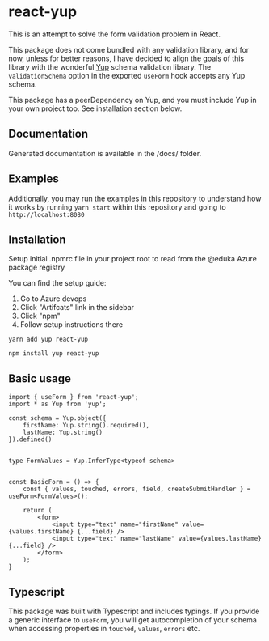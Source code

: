 # react-yup

This is an attempt to solve the form validation problem in React.

This package does not come bundled with any validation library, and for now, unless for better reasons, I have decided to align the goals of this library with the wonderful [Yup](https://github.com/jquense/yup) schema validation library. The `validationSchema` option in the exported `useForm` hook accepts any Yup schema.

This package has a peerDependency on Yup, and you must include Yup in your own project too. See installation section below.


## Documentation

Generated documentation is available in the /docs/ folder.


## Examples

Additionally, you may run the examples in this repository to understand how it works by running `yarn start` within this repository and going to `http://localhost:8080`

## Installation

Setup initial .npmrc file in your project root to read from the @eduka Azure package registry

You can find the setup guide:
1. Go to Azure devops
2. Click "Artifcats" link in the sidebar
3. Click "npm"
4. Follow setup instructions there

```
yarn add yup react-yup
```

```
npm install yup react-yup
```


## Basic usage

```
import { useForm } from 'react-yup';
import * as Yup from 'yup';

const schema = Yup.object({
    firstName: Yup.string().required(),
    lastName: Yup.string()
}).defined()


type FormValues = Yup.InferType<typeof schema>


const BasicForm = () => {
    const { values, touched, errors, field, createSubmitHandler } = useForm<FormValues>();

    return (
        <form>
            <input type="text" name="firstName" value={values.firstName} {...field} />
            <input type="text" name="lastName" value={values.lastName} {...field} />
        </form>
    );
}
```

## Typescript

This package was built with Typescript and includes typings. If you provide a generic interface to `useForm`, you will get autocompletion of your schema when accessing properties in `touched`, `values`, `errors` etc.